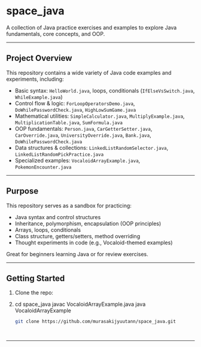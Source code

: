 # space_java

A collection of Java practice exercises and examples to explore Java fundamentals, core concepts, and OOP.

---

##  Project Overview

This repository contains a wide variety of Java code examples and experiments, including:

- Basic syntax: `HelloWorld.java`, loops, conditionals (`IfElseVsSwitch.java`, `WhileExample.java`)
- Control flow & logic: `ForLoopOperatorsDemo.java`, `DoWhilePasswordCheck.java`, `HighLowSumGame.java`
- Mathematical utilities: `SimpleCalculator.java`, `MultiplyExample.java`, `MultiplicationTable.java`, `SumFormula.java`
- OOP fundamentals: `Person.java`, `CarGetterSetter.java`, `CarOverride.java`, `UniversityOverride.java`, `Bank.java`, `DoWhilePasswordCheck.java`
- Data structures & collections: `LinkedListRandomSelector.java`, `LinkedListRandomPickPractice.java`
- Specialized examples: `VocaloidArrayExample.java`, `PokemonEncounter.java`

---

##  Purpose

This repository serves as a sandbox for practicing:

- Java syntax and control structures
- Inheritance, polymorphism, encapsulation (OOP principles)
- Arrays, loops, conditionals
- Class structure, getters/setters, method overriding
- Thought experiments in code (e.g., Vocaloid-themed examples)

Great for beginners learning Java or for review exercises.

---

##  Getting Started

1. Clone the repo:

2. cd space_java
  javac VocaloidArrayExample.java
java VocaloidArrayExample

   ```bash
   git clone https://github.com/murasakijyuutann/space_java.git

  
---






   
